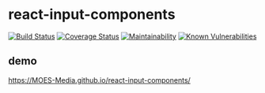 # react-input-components

[![Build Status](https://travis-ci.org/MOES-Media/react-input-components.svg?branch=development)](https://travis-ci.org/MOES-Media/react-input-components)
[![Coverage Status](https://coveralls.io/repos/github/MOES-Media/react-input-components/badge.svg?branch=master)](https://coveralls.io/github/MOES-Media/react-input-components?branch=master)
[![Maintainability](https://api.codeclimate.com/v1/badges/b7681c7f87f3932f1721/maintainability)](https://codeclimate.com/github/MOES-Media/react-input-components/maintainability)
[![Known Vulnerabilities](https://snyk.io/test/github//MOES-Media/react-input-components/badge.svg)](https://snyk.io/test/github//MOES-Media/react-input-components)

## demo
https://MOES-Media.github.io/react-input-components/
